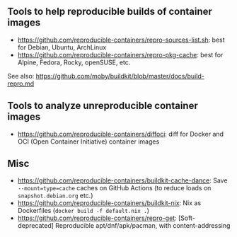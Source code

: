 ## Tools to help reproducible builds of container images

- <https://github.com/reproducible-containers/repro-sources-list.sh>: best for Debian, Ubuntu, ArchLinux
- <https://github.com/reproducible-containers/repro-pkg-cache>: best for Alpine, Fedora, Rocky, openSUSE, etc.

See also: <https://github.com/moby/buildkit/blob/master/docs/build-repro.md>

## Tools to analyze unreproducible container images
- <https://github.com/reproducible-containers/diffoci>: diff for Docker and OCI (Open Container Initiative) container images

## Misc
- <https://github.com/reproducible-containers/buildkit-cache-dance>: Save `--mount=type=cache` caches on GitHub Actions (to reduce loads on `snapshot.debian.org` etc.)
- <https://github.com/reproducible-containers/buildkit-nix>: Nix as Dockerfiles (`docker build -f default.nix .`)
- <https://github.com/reproducible-containers/repro-get>: [Soft-deprecated] Reproducible apt/dnf/apk/pacman, with content-addressing
